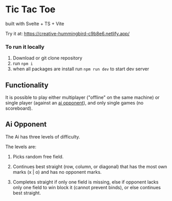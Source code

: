 # Tic Tac Toe 

built with Svelte + TS + Vite

Try it at: https://creative-hummingbird-c9b8e6.netlify.app/

### To run it locally

1. Download or git clone repository
2. run `npm i`
3. when all packages are install run `npm run dev` to start dev server

## Functionality

It is possible to play either multiplayer ("offline" on the same machine) or single player (against an [ai opponent](#ai-opponent)), and only single games (no scoreboard).

## Ai Opponent

The Ai has three levels of difficulty.

The levels are:

1. Picks random free field.

2. Continues best straight (row, column, or diagonal) that has the most own marks (x | o) and has no opponent marks.

3. Completes straight if only one field is missing, else if opponent lacks only one field to win block it (cannot prevent binds), or else continues best straight.

